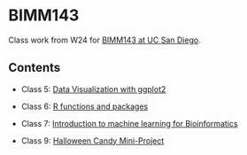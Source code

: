 # BIMM143

Class work from W24 for [BIMM143 at UC San Diego](https://bioboot.github.io/bimm143_W24/).

## Contents

- Class 5: [Data Visualization with ggplot2](class05/class05.md)
  
- Class 6: [R functions and packages](class06/class06.pdf)
  
- Class 7: [Introduction to machine learning for Bioinformatics](class07/class07.pdf)
  
- Class 9: [Halloween Candy Mini-Project](class09/class09.pdf)
